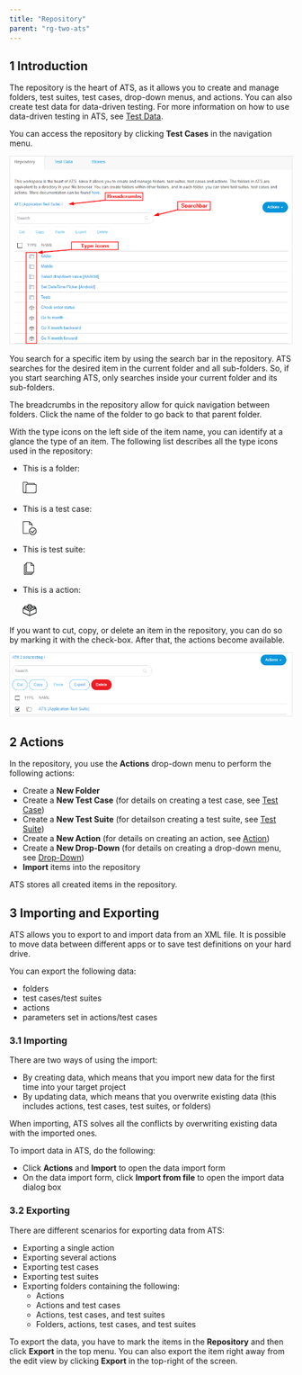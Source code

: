```yaml
---
title: "Repository"
parent: "rg-two-ats"
---
```


## 1 Introduction

The repository is the heart of ATS, as it allows you to create and manage folders, test suites, test cases, drop-down menus, and actions. You can also create test data for data-driven testing. For more information on how to use data-driven testing in ATS, see [Test Data](rg-two-data-driven-testing).

You can access the repository by clicking **Test Cases** in the navigation menu.

![](attachments/rg-two-repository/repository.png)

You search for a specific item by using the search bar in the repository. ATS searches for the desired item in the current folder and all sub-folders. So, if you start searching ATS, only searches inside your current folder and its sub-folders.

The breadcrumbs in the repository allow for quick navigation between folders. Click the name of the folder to go back to that parent folder.

With the type icons on the left side of the item name, you can identify at a glance the type of an item. The following list describes all the type icons used in the repository:

*  This is a folder:

    ![](attachments/rg-two-repository/folder-icon.png)

*  This is a test case:

    ![](attachments/rg-two-repository/test-case-icon.png)

*  This is test suite:

    ![](attachments/rg-two-repository/test-suite-icon.png)

*  This is a action:

    ![](attachments/rg-two-repository/action-icon.png)

If you want to cut, copy, or delete an item in the repository, you can do so by marking it with the check-box. After that, the actions become available.

![](attachments/rg-two-repository/repository-actions.png)

## 2 Actions

In the repository, you use the **Actions** drop-down menu to perform the following actions:

* Create a **New Folder**
* Create a **New Test Case** (for details on creating a test case, see [Test Case](rg-two-test-case))
* Create a **New Test Suite** (for detailson creating a test suite, see [Test Suite](rg-two-test-suite))
* Create a **New Action** (for details on creating an action, see [Action](rg-two-action))
* Create a **New Drop-Down** (for details on creating a drop-down menu, see [Drop-Down](rg-two-drop-down))
* **Import** items into the repository

ATS stores all created items in the repository.

## 3 Importing and Exporting

ATS allows you to export to and import data from an XML file. It is possible to move data between different apps or to save test definitions on your hard drive.

You can export the following data:

* folders
* test cases/test suites
* actions
* parameters set in actions/test cases

### 3.1 Importing

There are two ways of using the import:

* By creating data, which means that you import new data for the first time into your target project
* By updating data, which means that you overwrite existing data (this includes actions, test cases, test suites, or folders)

When importing, ATS solves all the conflicts by overwriting existing data with the imported ones.

To import data in ATS, do the following:

* Click **Actions** and **Import**  to open the data import form
* On the data import form, click **Import from file** to open the import data dialog box

### 3.2 Exporting

There are different scenarios for exporting data from ATS:

* Exporting a single action
* Exporting several actions
* Exporting test cases
* Exporting test suites
* Exporting folders containing the following:
  * Actions
  * Actions and test cases
  * Actions, test cases, and test suites
  * Folders, actions, test cases, and test suites

To export the data, you have to mark the items in the **Repository** and then click **Export** in the top menu. You can also export the item right away from the edit view by clicking **Export** in the top-right of the screen.
